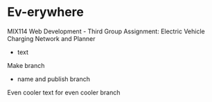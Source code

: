 # Ev-erywhere

MIX114 Web Development - Third Group Assignment: Electric Vehicle Charging Network and Planner


- text

Make branch

- name and publish branch

Even cooler text for even cooler branch


